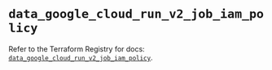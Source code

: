 # `data_google_cloud_run_v2_job_iam_policy`

Refer to the Terraform Registry for docs: [`data_google_cloud_run_v2_job_iam_policy`](https://registry.terraform.io/providers/hashicorp/google-beta/5.18.0/docs/data-sources/google_cloud_run_v2_job_iam_policy).

